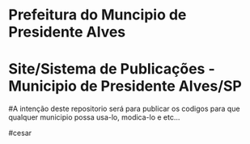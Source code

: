 # Prefeitura do Muncipio de Presidente Alves
# Site/Sistema de Publicações - Municipio de Presidente Alves/SP

#A intenção deste repositorio será para publicar os codigos para que qualquer municipio possa usa-lo, modica-lo e etc...


#cesar




